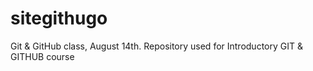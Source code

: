 # sitegithugo
Git &amp; GitHub class, August 14th. Repository used for Introductory GIT &amp; GITHUB course
